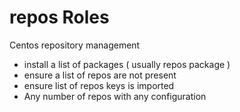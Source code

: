 # repos Roles
Centos repository management

* install a list of packages ( usually repos package )
* ensure a list of repos are not present
* ensure list of repos keys is imported
* Any number of repos with any configuration
